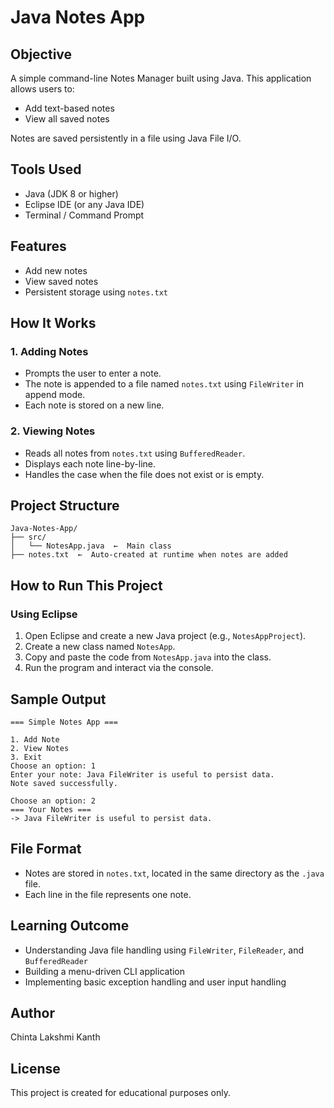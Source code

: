 # Java Notes App

## Objective
A simple command-line Notes Manager built using Java. This application allows users to:
- Add text-based notes
- View all saved notes

Notes are saved persistently in a file using Java File I/O.

## Tools Used
- Java (JDK 8 or higher)
- Eclipse IDE (or any Java IDE)
- Terminal / Command Prompt

## Features
- Add new notes
- View saved notes
- Persistent storage using `notes.txt`

## How It Works

### 1. Adding Notes
- Prompts the user to enter a note.
- The note is appended to a file named `notes.txt` using `FileWriter` in append mode.
- Each note is stored on a new line.

### 2. Viewing Notes
- Reads all notes from `notes.txt` using `BufferedReader`.
- Displays each note line-by-line.
- Handles the case when the file does not exist or is empty.

## Project Structure
```
Java-Notes-App/
├── src/
│   └── NotesApp.java  ←  Main class
├── notes.txt  ←  Auto-created at runtime when notes are added
```

## How to Run This Project

### Using Eclipse
1. Open Eclipse and create a new Java project (e.g., `NotesAppProject`).
2. Create a new class named `NotesApp`.
3. Copy and paste the code from `NotesApp.java` into the class.
4. Run the program and interact via the console.

## Sample Output

```
=== Simple Notes App ===

1. Add Note
2. View Notes
3. Exit
Choose an option: 1
Enter your note: Java FileWriter is useful to persist data.
Note saved successfully.

Choose an option: 2
=== Your Notes ===
-> Java FileWriter is useful to persist data.
```

## File Format
- Notes are stored in `notes.txt`, located in the same directory as the `.java` file.
- Each line in the file represents one note.

## Learning Outcome
- Understanding Java file handling using `FileWriter`, `FileReader`, and `BufferedReader`
- Building a menu-driven CLI application
- Implementing basic exception handling and user input handling

## Author
Chinta Lakshmi Kanth

## License
This project is created for educational purposes only.
